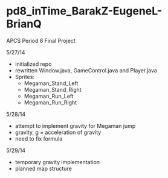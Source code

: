 pd8_inTime_BarakZ-EugeneL-BrianQ
================================

APCS Period 8 Final Project

5/27/14
- initialized repo
- rewritten Window.java, GameControl.java and Player.java
- Sprites:
  - Megaman_Stand_Left
  - Megaman_Stand_Right
  - Megaman_Run_Left
  - Megaman_Run_Right

5/28/14
- attempt to implement gravity for Megaman jump
- gravity, g = acceleration of gravity
- need to fix formula

5/29/14
- temporary gravity implementation
- planned map structure
